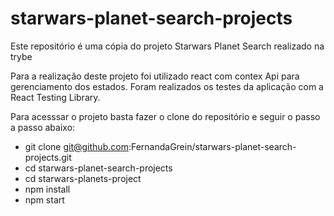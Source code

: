 # starwars-planet-search-projects
Este repositório é uma cópia do projeto Starwars Planet Search realizado na trybe

Para a realização deste projeto foi utilizado react com contex Api para gerenciamento dos estados. Foram realizados os testes da aplicação 
com a React Testing Library.

Para acesssar o projeto basta fazer o clone do repositório e seguir o passo a passo abaixo:
 - git clone git@github.com:FernandaGrein/starwars-planet-search-projects.git
 - cd starwars-planet-search-projects
 - cd starwars-planets-project 
 - npm install 
 - npm start
